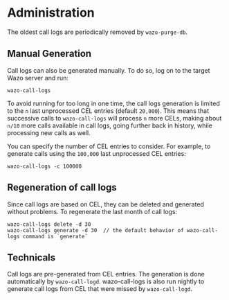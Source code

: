 # Administration

The oldest call logs are periodically removed by `wazo-purge-db`.

## Manual Generation

Call logs can also be generated manually. To do so, log on to the target
Wazo server and run:

    wazo-call-logs

To avoid running for too long in one time, the call logs generation is
limited to the `n` last unprocessed CEL entries (default `20,000`). This
means that successive calls to `wazo-call-logs` will process `n` more
CELs, making about `n/10` more calls available in call logs, going further
back in history, while processing new calls as well.

You can specify the number of CEL entries to consider. For example, to
generate calls using the `100,000` last unprocessed CEL entries:

    wazo-call-logs -c 100000

## Regeneration of call logs

Since call logs are based on CEL, they can be deleted and generated
without problems. To regenerate the last month of call logs:

    wazo-call-logs delete -d 30
    wazo-call-logs generate -d 30  // the default behavior of wazo-call-logs command is `generate`

## Technicals

Call logs are pre-generated from CEL entries. The generation is done
automatically by `wazo-call-logd`. wazo-call-logs is also run nightly to
generate call logs from CEL that were missed by `wazo-call-logd`.
